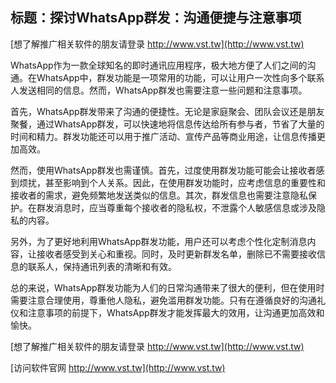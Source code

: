 ## **标题：探讨WhatsApp群发：沟通便捷与注意事项**

[想了解推广相关软件的朋友请登录 http://www.vst.tw](http://www.vst.tw)

WhatsApp作为一款全球知名的即时通讯应用程序，极大地方便了人们之间的沟通。在WhatsApp中，群发功能是一项常用的功能，可以让用户一次性向多个联系人发送相同的信息。然而，WhatsApp群发也需要注意一些问题和注意事项。

首先，WhatsApp群发带来了沟通的便捷性。无论是家庭聚会、团队会议还是朋友聚餐，通过WhatsApp群发，可以快速地将信息传达给所有参与者，节省了大量的时间和精力。群发功能还可以用于推广活动、宣传产品等商业用途，让信息传播更加高效。

然而，使用WhatsApp群发也需谨慎。首先，过度使用群发功能可能会让接收者感到烦扰，甚至影响到个人关系。因此，在使用群发功能时，应考虑信息的重要性和接收者的需求，避免频繁地发送类似的信息。其次，群发信息也需要注意隐私保护。在群发消息时，应当尊重每个接收者的隐私权，不泄露个人敏感信息或涉及隐私的内容。

另外，为了更好地利用WhatsApp群发功能，用户还可以考虑个性化定制消息内容，让接收者感受到关心和重视。同时，及时更新群发名单，删除已不需要接收信息的联系人，保持通讯列表的清晰和有效。

总的来说，WhatsApp群发功能为人们的日常沟通带来了很大的便利，但在使用时需要注意合理使用，尊重他人隐私，避免滥用群发功能。只有在遵循良好的沟通礼仪和注意事项的前提下，WhatsApp群发才能发挥最大的效用，让沟通更加高效和愉快。

[想了解推广相关软件的朋友请登录 http://www.vst.tw](http://www.vst.tw)


[访问软件官网 http://www.vst.tw](http://www.vst.tw)
